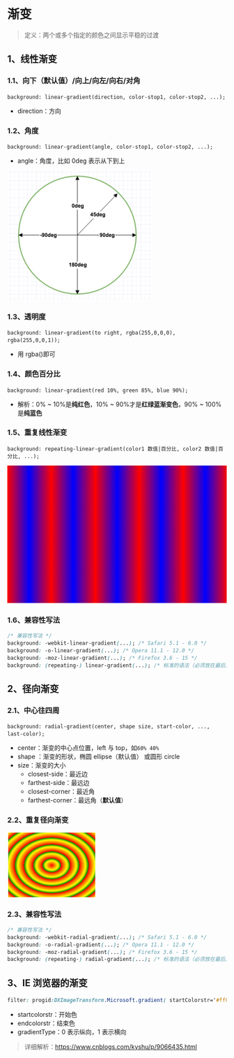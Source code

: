 # 渐变

> 定义：两个或多个指定的颜色之间显示平稳的过渡

## 1、线性渐变

### 1.1、向下（默认值）/向上/向左/向右/对角

`background: linear-gradient(direction, color-stop1, color-stop2, ...);`

- direction：方向

### 1.2、角度

`background: linear-gradient(angle, color-stop1, color-stop2, ...);`

- angle：角度，比如 0deg 表示从下到上

![线性渐变-角度图](images/线性渐变-角度图.png)

### 1.3、透明度

`background: linear-gradient(to right, rgba(255,0,0,0), rgba(255,0,0,1));`

- 用 rgba()即可

### 1.4、颜色百分比

`background: linear-gradient(red 10%, green 85%, blue 90%);`

- 解析：0% ~ 10%是**纯红色**，10% ~ 90%才是**红绿蓝渐变色**，90% ~ 100%是**纯蓝色**

### 1.5、重复线性渐变

`background: repeating-linear-gradient(color1 数值|百分比, color2 数值|百分比, ...);`

![重复线性渐变](images/重复线性渐变.png)

### 1.6、兼容性写法

```css
/* 兼容性写法 */
background: -webkit-linear-gradient(...); /* Safari 5.1 - 6.0 */
background: -o-linear-gradient(...); /* Opera 11.1 - 12.0 */
background: -moz-linear-gradient(...); /* Firefox 3.6 - 15 */
background: (repeating-) linear-gradient(...); /* 标准的语法（必须放在最后） */
```

## 2、径向渐变

### 2.1、中心往四周

`background: radial-gradient(center, shape size, start-color, ..., last-color);`

- center：渐变的中心点位置，left 与 top，如`60% 40%`
- shape ：渐变的形状，椭圆 ellipse（默认值） 或圆形 circle
- size：渐变的大小
  - closest-side：最近边
  - farthest-side：最远边
  - closest-corner：最近角
  - farthest-corner：最远角（**默认值**）

### 2.2、重复径向渐变

![重复径向渐变](images/重复径向渐变.png)

### 2.3、兼容性写法

```css
/* 兼容性写法 */
background: -webkit-radial-gradient(...); /* Safari 5.1 - 6.0 */
background: -o-radial-gradient(...); /* Opera 11.1 - 12.0 */
background: -moz-radial-gradient(...); /* Firefox 3.6 - 15 */
background: (repeating-) radial-gradient(...); /* 标准的语法（必须放在最后） */
```

## 3、IE 浏览器的渐变

```css
filter: progid:DXImageTransform.Microsoft.gradient( startColorstr='#ff0000', endColorstr='#0000ff',GradientType=1);
```

- startcolorstr：开始色
- endcolorstr：结束色
- gradientType：0 表示纵向，1 表示横向

> 详细解析：https://www.cnblogs.com/kyshu/p/9066435.html
